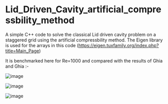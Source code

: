 # Lid_Driven_Cavity_artificial_compressbility_method
A simple C++ code to solve the classical Lid driven cavity problem on a staggered grid using the artificial compressbility method. The Eigen library is used for the arrays in this code (https://eigen.tuxfamily.org/index.php?title=Main_Page) 


It is benchmarked here for Re=1000 and compared with the results of Ghia and Ghia :-


![image](https://github.com/user-attachments/assets/67850be0-f7a5-46ad-86eb-b9d302c133f7)


![image](https://github.com/user-attachments/assets/83de70a7-4ac6-41fe-ad56-1cf6e9a3a762)


![image](https://github.com/user-attachments/assets/8487e6f7-5586-4e8e-8da9-478c6dd6d7f3)
